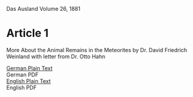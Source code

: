 Das Ausland Volume 26, 1881

# Article 1

More About the Animal Remains in the Meteorites by Dr. David Friedrich Weinland with letter from Dr. Otto Hahn

[German Plain Text](26/1/full-text-german.md)  
German PDF  
[English Plain Text](26/1/full-text-english.md)  
English PDF  
